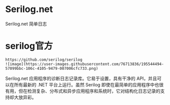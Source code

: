 # Serilog.net
Serilog.net 简单日志

# serilog官方
    https://github.com/serilog/serilog
    ![image](https://user-images.githubusercontent.com/76713836/195544494-57099bbc-106c-4105-9479-007006cfc733.png)

 Serilog.net 应用程序的诊断日志记录库。它易于设置，具有干净的 API，并且可以在所有最新的 .NET 平台上运行。虽然 Serilog 即使在最简单的应用程序中也很有用，但在检测复杂、分布式和异步应用程序和系统时，它对结构化日志记录的支持却大放异彩。
 
